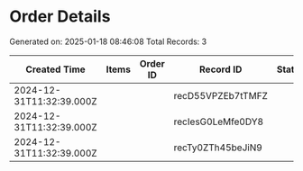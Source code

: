 # Order Details

Generated on: 2025-01-18 08:46:08
Total Records: 3

| Created Time | Items | Order ID | Record ID | Status | Subtotal |
| --- | --- | --- | --- | --- | --- |
| 2024-12-31T11:32:39.000Z |  |  | recD55VPZEb7tTMFZ |  | 0 |
| 2024-12-31T11:32:39.000Z |  |  | recIesG0LeMfe0DY8 |  | 0 |
| 2024-12-31T11:32:39.000Z |  |  | recTy0ZTh45beJiN9 |  | 0 |
